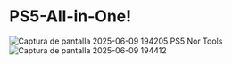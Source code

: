 # PS5-All-in-One!
![Captura de pantalla 2025-06-09 194205](https://github.com/user-attachments/assets/204576f3-bf1e-44b1-adac-19ed2a265747)
PS5 Nor Tools
![Captura de pantalla 2025-06-09 194412](https://github.com/user-attachments/assets/3794376e-c437-4a83-867b-9e132cd4f3fe)
